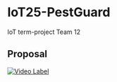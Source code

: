 # IoT25-PestGuard
IoT term-project Team 12

## Proposal
[![Video Label](http://img.youtube.com/vi/QxB4rv8MSjA/0.jpg)](https://youtu.be/QxB4rv8MSjA)
